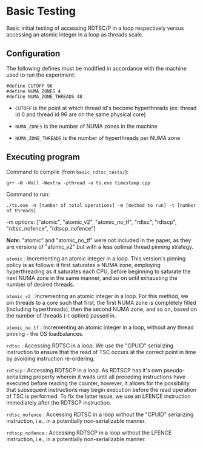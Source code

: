 # Basic Testing

Basic initial testing of accessing RDTSC/P in a loop respectively versus accessing an atomic integer in a loop as threads scale.

## Configuration

The following defines must be modified in accordance with the machine used to run the experiment:

```
#define CUTOFF 96
#define NUMA_ZONES 4
#define NUMA_ZONE_THREADS 48
```

+ `CUTOFF` is the point at which thread id's become hyperthreads (ex: thread id 0 and thread id 96 are on the same physical core)

+ `NUMA_ZONES` is the number of NUMA zones in the machine

+ `NUMA_ZONE_THREADS` is the number of hyperthreads per NUMA zone


## Executing program

Command to compile (from `basic_rdtsc_tests/`): 
```
g++ -W -Wall -Wextra -pthread -o ts.exe timestamp.cpp
```

Command to run:
```
./ts.exe -n [number of total operations] -m [method to run] -t [number of threads]
```

-m options: ["atomic", "atomic_v2", "atomic_no_tf", "rdtsc", "rdtscp", "rdtsc_nofence", "rdtscp_nofence"]

***Note:*** "atomic" and "atomic_no_tf" were not included in the paper, as they are versions of "atomic_v2" but with a less optimal thread pinning strategy.

`atomic` : Incrementing an atomic integer in a loop. This version's pinning policy is as follows: it first saturates a NUMA zone, employing hyperthreading as it saturates each CPU, before beginning to saturate the next NUMA zone in the same manner, and so on until exhausting the number of desired threads.

`atomic_v2` : Incrementing an atomic integer in a loop. For this method, we pin threads to a core such that first, the first NUMA zone is completely filled (including hyperthreads), then the second NUMA zone, and so on, based on the number of threads (-t option) passed in.

`atomic_no_tf` : Incrementing an atomic integer in a loop, without any thread pinning - the OS loadbalances.

`rdtsc` : Accessing RDTSC in a loop. We use the "CPUID" serializing instruction to ensure that the read of TSC occurs at the correct point in time by avoiding instruction re-ordering.

`rdtscp` : Accessing RDTSCP in a loop. As RDTSCP has it's own pseudo-serializing property wherein it waits until all preceding instructions have executed before reading the counter, however, it allows for the possibility that subsequent instructions may begin execution before the read operation of TSC is performed. To fix the latter issue, we use an LFENCE instruction immediately after the RDTSCP instruction.

`rdtsc_nofence` : Accessing RDTSC in a loop without the "CPUID" serializing instruction, i.e., in a potentially non-serializable manner.

`rdtscp_nofence` : Accessing RDTSCP in a loop without the LFENCE instruction, i.e., in a potentially non-serializable manner.
